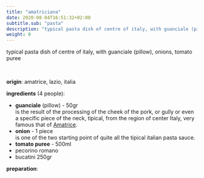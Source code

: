 ```yaml
---
title: "amatriciana"
date: 2020-08-04T16:51:32+02:00
subtitle.sub: "pasta"
description: "typical pasta dish of centre of italy, with guanciale (pillow), onions, tomato puree"
weight: 0
---
```


typical pasta dish of centre of italy, with guanciale (pillow), onions, tomato puree

&nbsp;

**origin**: amatrice, lazio, italia

**ingredients** (4 people):
- **guanciale** (pillow) - 50gr  
  is the result of the processing of the cheek of the pork, or gully or even a specific piece of the neck, tipical, from the region of center Italy, very famous that of [Amatrice](https://en.wikipedia.org/wiki/Amatrice).
- **onion** - 1 piece  
  is one of the two starting point of quite all the tipical italian pasta sauce.
- **tomato puree** - 500ml  
- pecorino romano
- bucatini 250gr

**preparation**:

